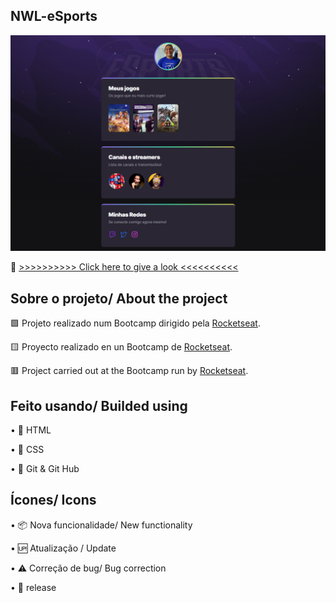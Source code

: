 ## NWL-eSports

![preview](.github/preview.png)

👀 [>>>>>>>>>> Click here to give a look <<<<<<<<<<](https://opsxandao.github.io/NWL/)

## Sobre o projeto/ About the project

🟩 Projeto realizado num Bootcamp dirigido pela [Rocketseat](https://www.rocketseat.com.br/).

🟨 Proyecto realizado en un Bootcamp de [Rocketseat](https://www.rocketseat.com.br/).

🟥 Project carried out at the Bootcamp run by [Rocketseat](https://www.rocketseat.com.br/).

## Feito usando/ Builded using

•	📄 HTML

•	🎨 CSS

•	🧶 Git & Git Hub

## Ícones/ Icons

•	📦 Nova funcionalidade/ New functionality

•	🆙 Atualização / Update

•	⚠️ Correção de bug/ Bug correction

•	🏁 release
